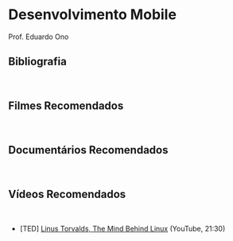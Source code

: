 # Desenvolvimento Mobile

Prof. Eduardo Ono

## Bibliografia
<br>

## Filmes Recomendados
<br>

## Documentários Recomendados
<br>

## Vídeos Recomendados
<br>

* [TED] [Linus Torvalds, The Mind Behind Linux](https://www.youtube.com/watch?v=o8NPllzkFhE) (YouTube, 21:30)
